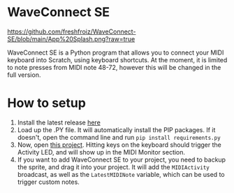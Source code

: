 # WaveConnect SE

https://github.com/freshfroiz/WaveConnect-SE/blob/main/App%20Splash.png?raw=true

WaveConnect SE is a Python program that allows you to connect your MIDI keyboard into Scratch, using keyboard shortcuts.
At the moment, it is limited to note presses from MIDI note 48-72, however this will be changed in the full version.

# How to setup

1. Install the latest release [here](https://github.com/freshfroiz/WaveConnect-SE/releases/)
2. Load up the .PY file. It will automatically install the PIP packages. If it doesn't, open the command line and run
  `pip install requirements.py`
3. Now, open [this project](https://scratch.mit.edu/projects/1045527127/). Hitting keys on the keyboard should trigger the Activity LED, and will show up in the MIDI Monitor section.
4. If you want to add WaveConnect SE to your project, you need to backup the sprite, and drag it into your project. It will add the `MIDIActivity` broadcast, as well as the `LatestMIDINote` variable, which can be used to trigger custom notes.
